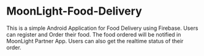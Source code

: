 # MoonLight-Food-Delivery
This is a simple Android Application for Food Delivery using Firebase. Users can register and Order their food. The food ordered will be notified in MoonLight Partner App. Users can also get the realtime status of their order.
